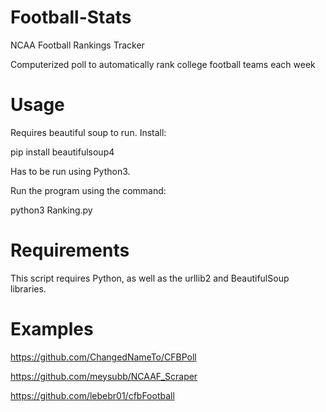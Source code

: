 # Football-Stats
NCAA Football Rankings Tracker

Computerized poll to automatically rank college football teams each week

# Usage

Requires beautiful soup to run. Install:

pip install beautifulsoup4

Has to be run using Python3.

Run the program using the command:

python3 Ranking.py

# Requirements

This script requires Python, as well as the urllib2 and BeautifulSoup libraries.

# Examples

https://github.com/ChangedNameTo/CFBPoll

https://github.com/meysubb/NCAAF_Scraper

https://github.com/lebebr01/cfbFootball


